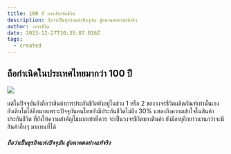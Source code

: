 ```yaml
---
title: 100 ปี การประกันชีวิต
description: ถือว่าเป็นธุรกิจแห่งปัจจุบัน สู่อนาคตอย่างแท้จริง
author: วงจรชีวิต
date: 2023-12-27T10:35:07.816Z
tags:
  - created
---
```

## ถือกำเนิดในประเทศไทยมากว่า 100 ปี

![](/static/img/06.jpeg)

แต่ในปัจจุบันยังถือว่าสินค้าการประกันชีวิตยังอยู่ในช่วง 1 หรือ 2 ของวงจรชีวิตผลิตภัณฑ์เท่านั้นเอง ยังเติบโตได้อีกมากเพราะปัจจุบันคนไทยยังมีประกันชีวิตไม่ถึง 30% แสดงถึงความเข้าใจในสินค้าประกันชีวิต ที่ยังให้ความสำคัญไม่มากเท่าที่ควร จะเป็นวงจรชีวิตของสินค้า ยังมีอายุอีกยาวนานกว่าจะมีสินค้าอื่นๆ มาแทนที่ได้

##### ถือว่าเป็นธุรกิจแห่งปัจจุบัน สู่อนาคตอย่างแท้จริง